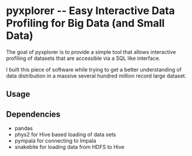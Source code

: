 # pyxplorer -- Easy Interactive Data Profiling for Big Data (and Small Data)

The goal of pyxplorer is to provide a simple tool that allows interactive profiling of datasets that are accessible 
via a SQL like interface.

I built this piece of software while trying to get a better understanding of data distribution in a massive several 
hundred million record large dataset.

## Usage



## Dependencies

  * pandas
  * phys2 for Hive based loading of data sets
  * pympala for connecting to Impala
  * snakebite for loading data from HDFS to Hive 
